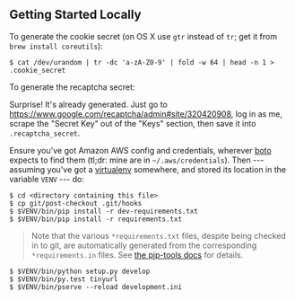 Getting Started Locally
-----------------------

To generate the cookie secret (on OS X use `gtr` instead of `tr`; get it from `brew install coreutils`):

    $ cat /dev/urandom | tr -dc 'a-zA-Z0-9' | fold -w 64 | head -n 1 > .cookie_secret

To generate the recaptcha secret:

Surprise!  It's already generated.  Just go to
https://www.google.com/recaptcha/admin#site/320420908, log in as me,
scrape the "Secret Key" out of the "Keys" section, then save it into
`.recaptcha_secret`.

Ensure you've got Amazon AWS config and credentials,
wherever
[boto](https://boto3.readthedocs.io/en/latest/guide/quickstart.html#configuration) expects
to find them (tl;dr: mine are in `~/.aws/credentials`).  Then ---
assuming you've got
a [virtualenv](https://virtualenv.pypa.io/en/latest/) somewhere, and
stored its location in the variable `VENV` --- do:

    $ cd <directory containing this file>
    $ cp git/post-checkout .git/hooks
    $ $VENV/bin/pip install -r dev-requirements.txt
    $ $VENV/bin/pip install -r requirements.txt

> Note that the various `*requirements.txt` files, despite being
> checked in to git, are automatically generated from the
> corresponding `*requirements.in` files.  See
> [the pip-tools docs](https://github.com/nvie/pip-tools) for details.

    $ $VENV/bin/python setup.py develop
    $ $VENV/bin/py.test tinyurl
    $ $VENV/bin/pserve --reload development.ini
